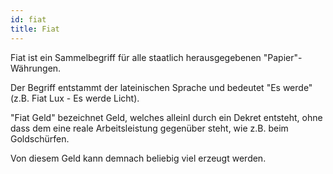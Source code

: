 ```yaml
---
id: fiat
title: Fiat
---
```


Fiat ist ein Sammelbegriff für alle staatlich herausgegebenen "Papier"-Währungen.

Der Begriff entstammt der lateinischen Sprache und bedeutet "Es werde" (z.B. Fiat Lux - Es werde Licht).

"Fiat Geld" bezeichnet Geld, welches alleinl durch ein Dekret entsteht, ohne dass dem eine reale Arbeitsleistung gegenüber steht, wie z.B. beim Goldschürfen.

Von diesem Geld kann demnach beliebig viel erzeugt werden.
